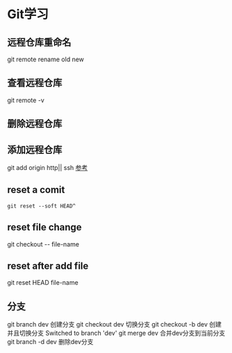﻿# Git学习

## 远程仓库重命名
git remote rename old new

## 查看远程仓库

git remote -v

## 删除远程仓库

## 添加远程仓库
git add origin http|| ssh
[参考](https://git-scm.com/docs/git-reset)

## reset a comit
```
git reset --soft HEAD^  
```

## reset file change

git checkout -- file-name

## reset after add file
git reset HEAD file-name

## 分支

git branch dev  创建分支
git checkout dev  切换分支
git checkout -b dev 创建并且切换分支
Switched to branch 'dev'
git merge dev 合并dev分支到当前分支
git branch -d dev 删除dev分支



